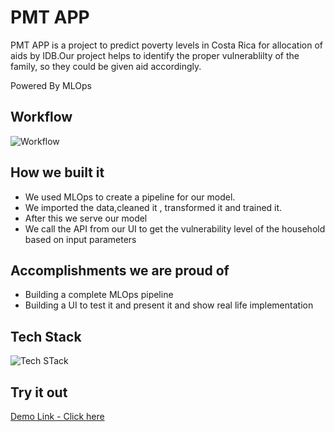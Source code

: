 # PMT APP
PMT APP is a project to predict poverty levels in Costa Rica for allocation of aids by IDB.Our project helps to identify the proper vulnerablilty of the family, so they could be given aid accordingly.

Powered By MLOps

## Workflow
![Workflow](https://i.postimg.cc/1zv3XqR5/24.png)
## How we built it
- We used MLOps to create a pipeline for our model.
- We imported the data,cleaned it , transformed it and trained it.
- After this we serve our model 
- We call the API from our UI to get the vulnerability level of the household based on input parameters


## Accomplishments we are proud of 
- Building a complete MLOps pipeline
- Building a UI to test it and present it and show real life implementation

## Tech Stack
![Tech STack](https://i.postimg.cc/W3Kp6cJB/25.png)


## Try it out
[Demo Link - Click here](https://pmt-app.netlify.app/)

